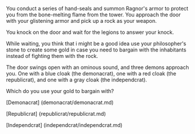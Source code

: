 You conduct a series of hand-seals and summon Ragnor's armor to protect you from the bone-melting flame from the tower.
You approach the door with your glistening armor and pick up a rock as your weapon.

You knock on the door and wait for the legions to answer your knock.

While waiting, you think that i might be a good idea use your philosopher's stone
to create some gold in case you need to bargain with the inhabitants instead
of fighting them with the rock.

The door swings open with an ominous sound, and three demons approach you.
One with a blue cloak (the demonacrat), one with a red cloak (the republicrat),
and one with a gray cloak (the independcrat).

Which do you use your gold to bargain with?

[Demonacrat] (demonacrat/demonacrat.md)

[Republicrat] {republicrat/republicrat.md)

[Independcrat] (independcrat/independcrat.md)
